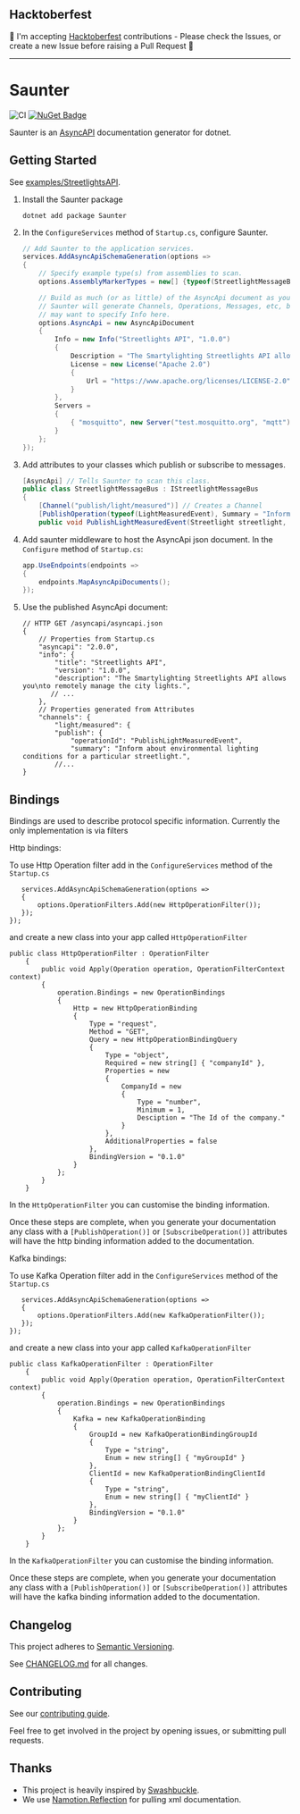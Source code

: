 ## Hacktoberfest
🎃 I'm accepting [Hacktoberfest](https://hacktoberfest.digitalocean.com/) contributions - Please check the Issues, or create a new Issue before raising a Pull Request 🎃

---

# Saunter

![CI](https://github.com/tehmantra/saunter/workflows/CI/badge.svg)
[![NuGet Badge](https://buildstats.info/nuget/saunter?includePreReleases=true)](https://www.nuget.org/packages/Saunter/)


Saunter is an [AsyncAPI](https://github.com/asyncapi/asyncapi) documentation generator for dotnet.


## Getting Started

See [examples/StreetlightsAPI](examples/StreetlightsAPI).


1. Install the Saunter package

    ```
    dotnet add package Saunter
    ```

2. In the `ConfigureServices` method of `Startup.cs`, configure Saunter.

    ```csharp
    // Add Saunter to the application services. 
    services.AddAsyncApiSchemaGeneration(options =>
    {
        // Specify example type(s) from assemblies to scan.
        options.AssemblyMarkerTypes = new[] {typeof(StreetlightMessageBus)};

        // Build as much (or as little) of the AsyncApi document as you like.
        // Saunter will generate Channels, Operations, Messages, etc, but you
        // may want to specify Info here.
        options.AsyncApi = new AsyncApiDocument
        {
            Info = new Info("Streetlights API", "1.0.0")
            {
                Description = "The Smartylighting Streetlights API allows you\nto remotely manage the city lights.",
                License = new License("Apache 2.0")
                {
                    Url = "https://www.apache.org/licenses/LICENSE-2.0"
                }
            },
            Servers =
            {
                { "mosquitto", new Server("test.mosquitto.org", "mqtt") }
            }
        };
    });
    ```

3. Add attributes to your classes which publish or subscribe to messages.

    ```csharp
    [AsyncApi] // Tells Saunter to scan this class.
    public class StreetlightMessageBus : IStreetlightMessageBus
    {
        [Channel("publish/light/measured")] // Creates a Channel
        [PublishOperation(typeof(LightMeasuredEvent), Summary = "Inform about environmental lighting conditions for a particular streetlight.")] // A simple Publish operation.
        public void PublishLightMeasuredEvent(Streetlight streetlight, int lumens) {}
    ```

4. Add saunter middleware to host the AsyncApi json document. In the `Configure` method of `Startup.cs`:

    ```csharp
    app.UseEndpoints(endpoints =>
    {
        endpoints.MapAsyncApiDocuments();
    });
    ```

5. Use the published AsyncApi document:

    ```jsonc
    // HTTP GET /asyncapi/asyncapi.json
    {
        // Properties from Startup.cs
        "asyncapi": "2.0.0",
        "info": {
            "title": "Streetlights API",
            "version": "1.0.0",
            "description": "The Smartylighting Streetlights API allows you\nto remotely manage the city lights.",
           // ...
        },
        // Properties generated from Attributes
        "channels": {
            "light/measured": {
            "publish": {
                "operationId": "PublishLightMeasuredEvent",
                "summary": "Inform about environmental lighting conditions for a particular streetlight.",
            //...
    }
    ```

## Bindings
Bindings are used to describe protocol specific information. Currently the only implementation is via filters

Http bindings:
 
To use Http Operation filter add in the `ConfigureServices` method of the `Startup.cs`

 ``` 
    services.AddAsyncApiSchemaGeneration(options =>
    {
        options.OperationFilters.Add(new HttpOperationFilter());
    });
});
```

and create a new class into your app called `HttpOperationFilter` 

```
public class HttpOperationFilter : OperationFilter
    {
        public void Apply(Operation operation, OperationFilterContext context)
        {
            operation.Bindings = new OperationBindings
            {
                Http = new HttpOperationBinding
                {
                    Type = "request",
                    Method = "GET",
                    Query = new HttpOperationBindingQuery
                    {
                        Type = "object",
                        Required = new string[] { "companyId" },
                        Properties = new
                        {
                            CompanyId = new
                            {
                                Type = "number",
                                Minimum = 1,
                                Desciption = "The Id of the company."
                            }
                        },
                        AdditionalProperties = false
                    },
                    BindingVersion = "0.1.0"
                }
            };
        }
    }
```
In the `HttpOperationFilter` you can customise the binding information. 

Once these steps are complete, when you generate your documentation any class with a `[PublishOperation()]` or `[SubscribeOperation()]` attributes will have the http binding information added to the documentation.


Kafka bindings:
 
To use Kafka Operation filter add in the `ConfigureServices` method of the `Startup.cs`

 ``` 
    services.AddAsyncApiSchemaGeneration(options =>
    {
        options.OperationFilters.Add(new KafkaOperationFilter());
    });
});
```

and create a new class into your app called `KafkaOperationFilter` 

```
public class KafkaOperationFilter : OperationFilter
    {
        public void Apply(Operation operation, OperationFilterContext context)
        {
            operation.Bindings = new OperationBindings
            {
                Kafka = new KafkaOperationBinding
                {          
                    GroupId = new KafkaOperationBindingGroupId
                    {
                        Type = "string",
                        Enum = new string[] { "myGroupId" }     
                    },
                    ClientId = new KafkaOperationBindingClientId
                    {
                        Type = "string",
                        Enum = new string[] { "myClientId" }
                    },
                    BindingVersion = "0.1.0"
                }
            };
        }
    }
```
In the `KafkaOperationFilter` you can customise the binding information. 

Once these steps are complete, when you generate your documentation any class with a `[PublishOperation()]` or `[SubscribeOperation()]` attributes will have the kafka binding information added to the documentation.


## Changelog

This project adheres to [Semantic Versioning](http://semver.org/spec/v2.0.0.html).

See [CHANGELOG.md](./CHANGELOG.md) for all changes.


## Contributing

See our [contributing guide](./CONTRIBUTING.md).

Feel free to get involved in the project by opening issues, or submitting pull requests.

## Thanks

* This project is heavily inspired by [Swashbuckle](https://github.com/domaindrivendev/Swashbuckle.AspNetCore).
* We use [Namotion.Reflection](https://github.com/RicoSuter/Namotion.Reflection) for pulling xml documentation.

